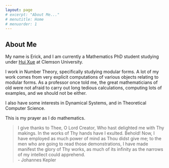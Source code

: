 ```yaml
---
layout: page
# excerpt: "About Me..."
# menutitle: Home
# menuorder: 1
---
```


## About Me

My name is Erick, and I am currently a Mathematics PhD student studying under [Hui Xue](https://huixue.people.clemson.edu/) at Clemson University.

I work in Number Theory, specifically studying modular forms. A lot of my work comes from very explicit computations of various objects relating to modular forms. As a professor once told me, the great mathematicians of old were not afraid to carry out long tedious calculations, computing lots of examples, and we should not be either. 

I also have some interests in Dynamical Systems, and in Theoretical Computer Science.



This is my prayer as I do mathematics.
> I give thanks to Thee, O Lord Creator, Who hast delighted me with Thy makings. In the works of Thy hands have I exulted. Behold! Now, I have employed as much power of mind as Thou didst give me; to the men who are going to read those demonstrations, I have made manifest the glory of Thy works, as much of its infinity as the narrows of my intellect could apprehend.  
> \- Johannes Kepler



